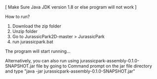 [ Make Sure Java JDK version 1.8 or else program will not work ]

How to run? 

1) Download the zip folder
2) Unzip folder
3) Go to JurassicPark2D-master > JurassicPark 
4) run jurassicpark.bat

The program will start running...

Alternatively, you can also run using jurassicpark-assembly-0.1.0-SNAPSHOT.jar file by going to Command prompt on the jar file directory and type "java -jar jurassicpark-assembly-0.1.0-SNAPSHOT.jar"




